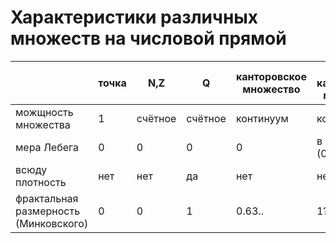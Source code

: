 # Характеристики различных множеств на числовой прямой

|                       |точка  |  N,Z |   Q  | канторовское множество |   жирное канторовское множество  |  интервал (0,1)   |
| --------------------- | ----- | ----- | ---- | -------- | ---------------- | --------- |
|можщность множества    |  1    |  счётное  | счётное | континуум | континуум | континуум |
|мера Лебега            |  0    |   0   |   0  |    0     |  в интервале (0,1) |     1     |
|всюду плотность        |  нет    |   нет   |   да |    нет     |       нет          |     да    |
|фрактальная размерность (Минковского)|  0    |   0   |   1  |  0.63..  | 1? |     1     |
